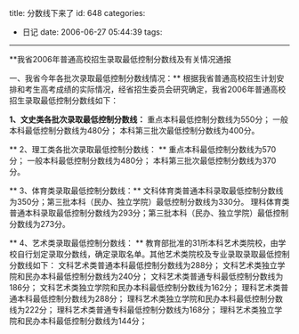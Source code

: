 title: 分数线下来了
id: 648
categories:
  - 日记
date: 2006-06-27 05:44:39
tags:
---

**我省2006年普通高校招生录取最低控制分数线及有关情况通报

一、我省今年各批次录取最低控制分数线情况：**
根据我省普通高校招生计划安排和考生高考成绩的实际情况，经省招生委员会研究确定，我省2006年普通高校招生录取最低控制分数线如下：

**1、文史类各批次录取最低控制分数线：**
重点本科最低控制分数线为550分；
一般本科最低控制分数线为480分；
本科第三批次最低控制分数线为400分。

** 2、理工类各批次录取最低控制分数线：
** 重点本科最低控制分数线为570分；
一般本科最低控制分数线为480分；
本科第三批次最低控制分数线为370分。

** 3、体育类录取最低控制分数线：**
文科体育类普通本科录取最低控制分数线为350分；第三批本科（民办、独立学院）最低控制分数线为330分。
理科体育类普通本科录取最低控制分数线为293分；第三批本科（民办、独立学院）最低控制分数线为273分。

** 4、艺术类录取最低控制分数线：
** 教育部批准的31所本科艺术类院校，由学校自行划定录取分数线，确定录取名单。其他艺术类院校及专业录取录取最低控制分数线如下：
文科艺术类普通本科最低控制分数线为288分；
文科艺术类独立学院和民办本科最低控制分数线为240分；
文科艺术类普通专科最低控制分数线为186分；
文科艺术类独立学院和民办本科最低控制分数线为162分；
理科艺术类普通本科最低控制分数线为288分；
理科艺术类独立学院和民办本科最低控制分数线为222分；
理科艺术类普通专科最低控制分数线为168分；
理科艺术类独立学院和民办本科最低控制分数线为144分；